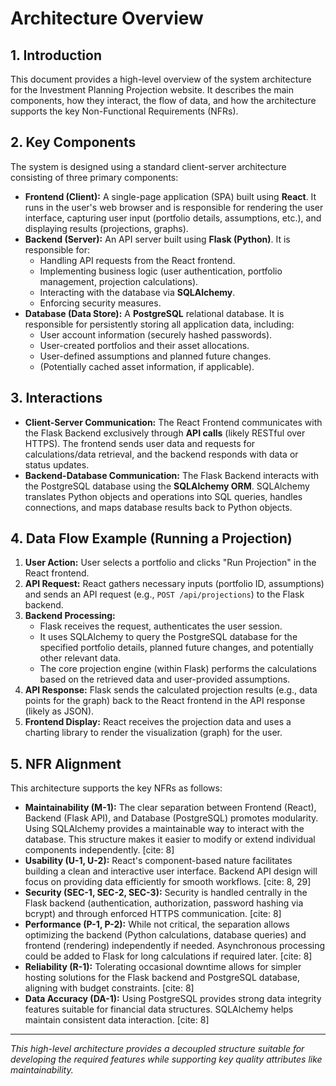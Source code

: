 # Architecture Overview

## 1. Introduction

This document provides a high-level overview of the system architecture for the Investment Planning Projection website. It describes the main components, how they interact, the flow of data, and how the architecture supports the key Non-Functional Requirements (NFRs).

## 2. Key Components

The system is designed using a standard client-server architecture consisting of three primary components:

* **Frontend (Client):** A single-page application (SPA) built using **React**. It runs in the user's web browser and is responsible for rendering the user interface, capturing user input (portfolio details, assumptions, etc.), and displaying results (projections, graphs).
* **Backend (Server):** An API server built using **Flask (Python)**. It is responsible for:
    * Handling API requests from the React frontend.
    * Implementing business logic (user authentication, portfolio management, projection calculations).
    * Interacting with the database via **SQLAlchemy**.
    * Enforcing security measures.
* **Database (Data Store):** A **PostgreSQL** relational database. It is responsible for persistently storing all application data, including:
    * User account information (securely hashed passwords).
    * User-created portfolios and their asset allocations.
    * User-defined assumptions and planned future changes.
    * (Potentially cached asset information, if applicable).

## 3. Interactions

* **Client-Server Communication:** The React Frontend communicates with the Flask Backend exclusively through **API calls** (likely RESTful over HTTPS). The frontend sends user data and requests for calculations/data retrieval, and the backend responds with data or status updates.
* **Backend-Database Communication:** The Flask Backend interacts with the PostgreSQL database using the **SQLAlchemy ORM**. SQLAlchemy translates Python objects and operations into SQL queries, handles connections, and maps database results back to Python objects.

## 4. Data Flow Example (Running a Projection)

1.  **User Action:** User selects a portfolio and clicks "Run Projection" in the React frontend.
2.  **API Request:** React gathers necessary inputs (portfolio ID, assumptions) and sends an API request (e.g., `POST /api/projections`) to the Flask backend.
3.  **Backend Processing:**
    * Flask receives the request, authenticates the user session.
    * It uses SQLAlchemy to query the PostgreSQL database for the specified portfolio details, planned future changes, and potentially other relevant data.
    * The core projection engine (within Flask) performs the calculations based on the retrieved data and user-provided assumptions.
4.  **API Response:** Flask sends the calculated projection results (e.g., data points for the graph) back to the React frontend in the API response (likely as JSON).
5.  **Frontend Display:** React receives the projection data and uses a charting library to render the visualization (graph) for the user.

## 5. NFR Alignment

This architecture supports the key NFRs as follows:

* **Maintainability (M-1):** The clear separation between Frontend (React), Backend (Flask API), and Database (PostgreSQL) promotes modularity. Using SQLAlchemy provides a maintainable way to interact with the database. This structure makes it easier to modify or extend individual components independently. [cite: 8]
* **Usability (U-1, U-2):** React's component-based nature facilitates building a clean and interactive user interface. Backend API design will focus on providing data efficiently for smooth workflows. [cite: 8, 29]
* **Security (SEC-1, SEC-2, SEC-3):** Security is handled centrally in the Flask backend (authentication, authorization, password hashing via bcrypt) and through enforced HTTPS communication. [cite: 8]
* **Performance (P-1, P-2):** While not critical, the separation allows optimizing the backend (Python calculations, database queries) and frontend (rendering) independently if needed. Asynchronous processing could be added to Flask for long calculations if required later. [cite: 8]
* **Reliability (R-1):** Tolerating occasional downtime allows for simpler hosting solutions for the Flask backend and PostgreSQL database, aligning with budget constraints. [cite: 8]
* **Data Accuracy (DA-1):** Using PostgreSQL provides strong data integrity features suitable for financial data structures. SQLAlchemy helps maintain consistent data interaction. [cite: 8]

---

*This high-level architecture provides a decoupled structure suitable for developing the required features while supporting key quality attributes like maintainability.*